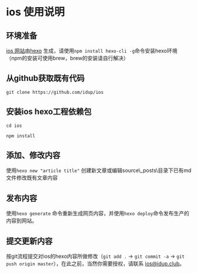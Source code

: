 # ios 使用说明

## 环境准备

[ios 网站](http://ios.idup.club)由[hexo](http://hexo.io) 生成，请使用`npm install hexo-cli -g`命令安装hexo环境（npm的安装可使用brew，brew的安装请自行解决）

## 从github获取既有代码

`git clone https://github.com/idup/ios`

## 安装ios hexo工程依赖包

`cd ios`

`npm install`

## 添加、修改内容

使用`hexo new "article title"` 创建新文章或编辑source\\\_posts\目录下已有md文件修改既有文章内容

## 发布内容

使用`hexo generate` 命令重新生成网页内容，并使用`hexo deploy`命令发布生产的内容到网站。

## 提交更新内容

按git流程提交对ios的hexo内容所做修改（`git add .` -> `git commit -a` -> `git push origin master`），在此之前，当然你需要授权，请联系 [ios@idup.club](mailto:ios@idup.club)。

